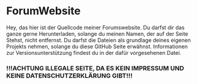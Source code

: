 # ForumWebsite
Hey, das hier ist der Quellcode meiner Forumswebsite.
Du darfst dir das ganze gerne Herunterladen, solange du meinen Namen, der auf der Seite Stehst, nicht entfernst.
Du darfst die Dateien als grundlage deines eigenen Projekts nehmen, solange du diese GitHub Seite erwähnst.
Informationen zur Versionsunterstützung findest du in der dafür vorgesehenen Datei.
### !!!ACHTUNG ILLEGALE SEITE, DA ES KEIN IMPRESSUM UND KEINE DATENSCHUTZERKLÄRUNG GIBT!!!
